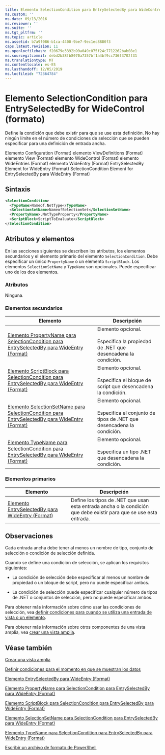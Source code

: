 ```yaml
---
title: Elemento SelectionCondition para EntrySelectedBy para WideControl (Format) | Microsoft Docs
ms.custom: ''
ms.date: 09/13/2016
ms.reviewer: ''
ms.suite: ''
ms.tgt_pltfrm: ''
ms.topic: article
ms.assetid: b7a9f086-b1ca-4400-9be7-9ec1ec8880f3
caps.latest.revision: 11
ms.openlocfilehash: f20679e3392b99a049c075f24c7712262bab08e1
ms.sourcegitcommit: debd2b38fb8070a7357bf1a4bf9cc736f3702f31
ms.translationtype: MT
ms.contentlocale: es-ES
ms.lasthandoff: 12/05/2019
ms.locfileid: "72364784"
---
```

# <a name="selectioncondition-element-for-entryselectedby-for-widecontrol-format"></a>Elemento SelectionCondition para EntrySelectedBy for WideControl (formato)

Define la condición que debe existir para que se use esta definición. No hay ningún límite en el número de condiciones de selección que se pueden especificar para una definición de entrada ancha.

Elemento Configuration (Format) elemento ViewDefinitions (Format) elemento View (Format) elemento WideControl (Format) elemento WideEntries (Format) elemento WideEntry (Format) EntrySelectedBy Element for WideEntry (Format) SelectionCondition Element for EntrySelectedBy para WideEntry (Format)

## <a name="syntax"></a>Sintaxis

```xml
<SelectionCondition>
  <TypeName>Nameof.NetType</TypeName>
  <SelectionSetName>NameofSelectionSet</SelectionSetName>
  <PropertyName>.NetTypeProperty</PropertyName>
  <ScriptBlock>ScriptToEvaluate</ScriptBlock>
</SelectionCondition>
```

## <a name="attributes-and-elements"></a>Atributos y elementos

En las secciones siguientes se describen los atributos, los elementos secundarios y el elemento primario del elemento `SelectionCondition`. Debe especificar un único `PropertyName` o un elemento `ScriptBlock`. Los elementos `SelectionSetName` y `TypeName` son opcionales. Puede especificar uno de los dos elementos.

### <a name="attributes"></a>Atributos

Ninguna.

### <a name="child-elements"></a>Elementos secundarios

|Elemento|Descripción|
|-------------|-----------------|
|[Elemento PropertyName para SelectionCondition para EntrySelectedBy para WideEntry (Format)](./propertyname-element-for-selectioncondition-for-entryselectedby-for-wideentry-format.md)|Elemento opcional.<br /><br /> Especifica la propiedad de .NET que desencadena la condición.|
|[Elemento ScriptBlock para SelectionCondition para EntrySelectedBy para WideEntry (Format)](./scriptblock-element-for-selectioncondition-for-entryselectedby-for-widecontrol-format.md)|Elemento opcional.<br /><br /> Especifica el bloque de script que desencadena la condición.|
|[Elemento SelectionSetName para SelectionCondition para EntrySelectedBy para WideEntry (Format)](./selectionsetname-element-for-selectioncondition-for-entryselectedby-for-wideentry-format.md)|Elemento opcional.<br /><br /> Especifica el conjunto de tipos de .NET que desencadena la condición.|
|[Elemento TypeName para SelectionCondition para EntrySelectedBy para WideEntry (Format)](./typename-element-for-selectioncondition-for-entryselectedby-for-widecontrol-format.md)|Elemento opcional.<br /><br /> Especifica un tipo .NET que desencadena la condición.|

### <a name="parent-elements"></a>Elementos primarios

|Elemento|Descripción|
|-------------|-----------------|
|[Elemento EntrySelectedBy para WideEntry (Format)](./entryselectedby-element-for-wideentry-format.md)|Define los tipos de .NET que usan esta entrada ancha o la condición que debe existir para que se use esta entrada.|

## <a name="remarks"></a>Observaciones

Cada entrada ancha debe tener al menos un nombre de tipo, conjunto de selección o condición de selección definida.

Cuando se define una condición de selección, se aplican los requisitos siguientes:

- La condición de selección debe especificar al menos un nombre de propiedad o un bloque de script, pero no puede especificar ambos.

- La condición de selección puede especificar cualquier número de tipos de .NET o conjuntos de selección, pero no puede especificar ambos.

Para obtener más información sobre cómo usar las condiciones de selección, vea [definir condiciones para cuando se utiliza una entrada de vista o un elemento](./defining-conditions-for-displaying-data.md).

Para obtener más información sobre otros componentes de una vista amplia, vea [crear una vista amplia](./creating-a-wide-view.md).

## <a name="see-also"></a>Véase también

[Crear una vista amplia](./creating-a-wide-view.md)

[Definir condiciones para el momento en que se muestran los datos](./defining-conditions-for-displaying-data.md)

[Elemento EntrySelectedBy para WideEntry (Format)](./entryselectedby-element-for-wideentry-format.md)

[Elemento PropertyName para SelectionCondition para EntrySelectedBy para WideEntry (Format)](./propertyname-element-for-selectioncondition-for-entryselectedby-for-wideentry-format.md)

[Elemento ScriptBlock para SelectionCondition para EntrySelectedBy para WideEntry (Format)](./scriptblock-element-for-selectioncondition-for-entryselectedby-for-widecontrol-format.md)

[Elemento SelectionSetName para SelectionCondition para EntrySelectedBy para WideEntry (Format)](./selectionsetname-element-for-selectioncondition-for-entryselectedby-for-wideentry-format.md)

[Elemento TypeName para SelectionCondition para EntrySelectedBy para WideEntry (Format)](./typename-element-for-selectioncondition-for-entryselectedby-for-widecontrol-format.md)

[Escribir un archivo de formato de PowerShell](./writing-a-powershell-formatting-file.md)
